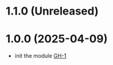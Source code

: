 # 1.1.0 (Unreleased)
# 1.0.0 (2025-04-09)

- init the module [GH-1](https://github.com/alibabacloud-automation/terraform-alicloud-nat64-based-on-alb/pull/1)
